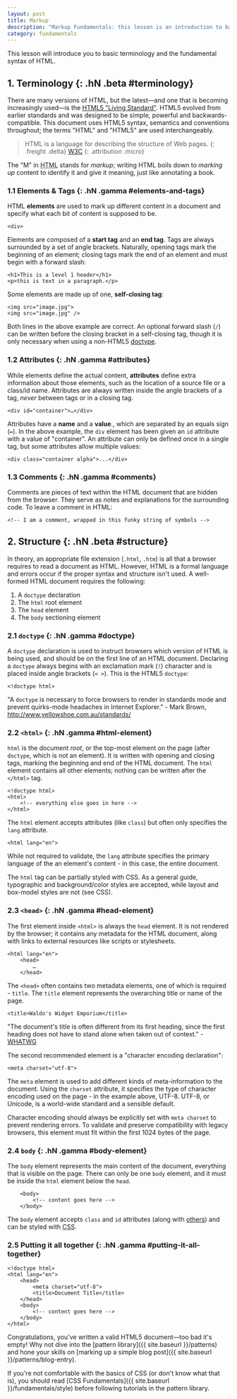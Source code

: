 ```yaml
---
layout: post
title: Markup
description: "Markup Fundamentals: this lesson is an introduction to basic terminology and the fundamental syntax of HTML. Web-Craft is an online curriculum written to help design students become fluent with the web."
category: fundamentals
---
```


This lesson will introduce you to basic terminology and the fundamental syntax of HTML.


## 1. Terminology {: .hN .beta #terminology}

There are many versions of HTML, but the latest&mdash;and one that is becoming increasingly used&mdash;is the [HTML5 "Living Standard"](http://developers.whatwg.org/). HTML5 evolved from earlier standards and was designed to be simple, powerful and backwards-compatible. This document uses HTML5 syntax, semantics and conventions throughout; the terms "HTML" and "HTML5" are used interchangeably.

> HTML is a language for describing the structure of Web pages.
> {: .freight .delta}
> [W3C](http://w3.org)
> {: .attribution .micro}

The "M" in <abbr title="Hyper-Text Markup Language">HTML</abbr> stands for _markup_; writing HTML boils down to _marking up_ content to identify it and give it meaning, just like annotating a book.


### 1.1 Elements & Tags {: .hN .gamma #elements-and-tags}

HTML **elements** are used to mark up different content in a document and specify what each bit of content is supposed to be.	
	
	<div>

Elements are composed of a **start tag** and an **end tag**. Tags are always surrounded by a set of angle brackets. Naturally, opening tags mark the beginning of an element; closing tags mark the end of an element and must begin with a forward slash:

	<h1>This is a level 1 header</h1>
	<p>this is text in a paragraph.</p>

Some elements are made up of one, **self-closing tag**:

	<img src="image.jpg">
	<img src="image.jpg" />

Both lines in the above example are correct. An optional forward slash (`/`) can be written before the closing bracket in a self-closing tag, though it is only necessary when using a non-HTML5 [doctype](#).


### 1.2 Attributes {: .hN .gamma #attributes}

While elements define the actual content, **attributes** define extra information about those elements, such as the location of a source file or a class/id name. Attributes are always written inside the angle brackets of a tag, _never_ between tags or in a closing tag.
	
	<div id="container">…</div>

Attributes have a **name** and a **value**., which are separated by an equals sign (`=`). In the above example, the `div` element has been given an `id` attribute with a value of "container". An attribute can only be defined once in a single tag, but some attributes allow multiple values:

	<div class="container alpha">...</div>


### 1.3 Comments {: .hN .gamma #comments}

Comments are pieces of text within the HTML document that are hidden from the browser. They serve as notes and explanations for the surrounding code. To leave a comment in HTML:

	<!-- I am a comment, wrapped in this funky string of symbols -->


## 2. Structure {: .hN .beta #structure}

In theory, an appropriate file extension (`.html`, `.htm`) is all that a browser requires to read a document as HTML. However, HTML is a formal language and errors occur if the proper syntax and structure isn't used. A well-formed HTML document requires the following:

1. A `doctype` declaration
2. The `html` root element
3. The `head` element
4. The `body` sectioning element 


### 2.1 `doctype` {: .hN .gamma #doctype}

A `doctype` declaration is used to instruct browsers which version of HTML is being used, and should be on the first line of an HTML document. Declaring a `doctype` always begins with an exclamation mark (`!`) character and is placed inside angle brackets (`< >`). This is the HTML5 `doctype`:

	<!doctype html>

"A `doctype` is necessary to force browsers to render in standards mode and prevent quirks-mode headaches in Internet Explorer." - Mark Brown, http://www.yellowshoe.com.au/standards/


### 2.2 `<html>` {: .hN .gamma #html-element}

`html` is the document _root_, or the top-most element on the page (after `doctype`, which is not an element). It is written with opening and closing tags, marking the beginning and end of the HTML document. The `html` element contains all other elements; nothing can be written after the `</html>` tag. 

	<!doctype html>
	<html>
		<!-- everything else goes in here -->
	</html>

The `html` element accepts attributes (like `class`) but often only specifies the `lang` attribute.
 
	<html lang="en">

While not required to validate, the `lang` attribute specifies the primary language of the an element's content - in this case, the entire document.

The `html` tag can be partially styled with CSS. As a general guide, typographic and background/color styles are accepted, while layout and box-model styles are not (see CSS).


### 2.3 `<head>` {: .hN .gamma #head-element}

The first element inside `<html>` is always the `head` element. It is not rendered by the browser; it contains any metadata for the HTML document, along with links to external resources like scripts or stylesheets. 

	<html lang="en">
		<head>
			…
		</head>

The `<head>` often contains two metadata elements, one of which is required - `title`. The `title` element represents the overarching title or name of the page.

	<title>Waldo's Widget Emporium</title>

"The document's title is often different from its first heading, since the first heading does not have to stand alone when taken out of context." - [WHATWG](http://developers.whatwg.org/semantics.html)

The second recommended element is a "character encoding declaration":

	<meta charset="utf-8">

The `meta` element is used to add different kinds of meta-information to the document. Using the `charset` attribute, it specifies the type of character encoding used on the page - in the example above, UTF-8. UTF-8, or Unicode, is a world-wide standard and a sensible default.

Character encoding should always be explicitly set with `meta charset` to prevent rendering errors. To validate and preserve compatibility with legacy browsers, this element must fit within the first 1024 bytes of the page.


### 2.4 `body` {: .hN .gamma #body-element}

The `body` element represents the main content of the document, everything that is visible on the page. There can only be one `body` element, and it must be inside the `html` element below the `head`.

		<body>
			<!-- content goes here -->
		</body>

The `body` element accepts `class` and `id` attributes (along with [others](http://developers.whatwg.org/elements.html#global-attributes)) and can be styled with <abbr title="Cascading Style Sheets">CSS</abbr>.


### 2.5 Putting it all together {: .hN .gamma #putting-it-all-together}

	<!doctype html>
	<html lang="en">
		<head>
			<meta charset="utf-8">
			<title>Document Title</title>
		</head>
		<body>
			<!-- content goes here -->
		</body>
	</html>

Congratulations, you've written a valid HTML5 document&mdash;too bad it's empty! Why not dive into the [pattern library]({{ site.baseurl }}/patterns) and hone your skills on [marking up a simple blog post]({{ site.baseurl }}/patterns/blog-entry). 

If you're not comfortable with the basics of CSS (or don't know what that is), you should read [CSS Fundamentals]({{ site.baseurl }}/fundamentals/style) before following tutorials in the pattern library.